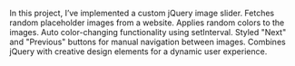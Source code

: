 In this project, I’ve implemented a custom jQuery image slider.
Fetches random placeholder images from a website.
Applies random colors to the images.
Auto color-changing functionality using setInterval.
Styled "Next" and "Previous" buttons for manual navigation between images.
Combines jQuery with creative design elements for a dynamic user experience.
